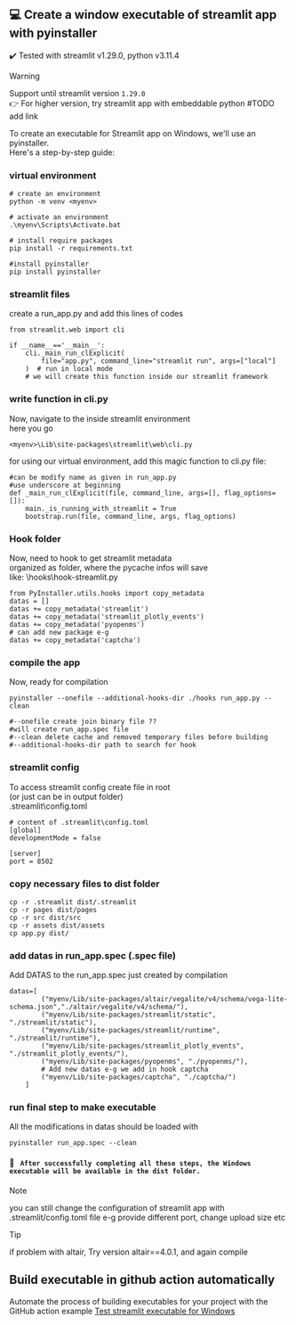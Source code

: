 ## 💻 Create a window executable of streamlit app with pyinstaller
:heavy_check_mark: 
Tested with streamlit v1.29.0, python v3.11.4</br>

> [!WARNING]
Support until streamlit version `1.29.0` </br>
:point_right: For higher version, try streamlit app with embeddable python #TODO add link 

To create an executable for Streamlit app on Windows, we'll use an pyinstaller.</br>
Here's a step-by-step guide:

### virtual environment 

``` 
# create an environment
python -m venv <myenv>

# activate an environment
.\myenv\Scripts\Activate.bat 

# install require packages
pip install -r requirements.txt

#install pyinstaller
pip install pyinstaller
```

### streamlit files

create a run_app.py and add this lines of codes<br />
```
from streamlit.web import cli

if __name__=='__main__':
    cli._main_run_clExplicit(
        file="app.py", command_line="streamlit run", args=["local"]
    )  # run in local mode
    # we will create this function inside our streamlit framework

```

### write function in cli.py

Now, navigate to the inside streamlit environment <br />
here you go<br />
```
<myenv>\Lib\site-packages\streamlit\web\cli.py
```
for using our virtual environment, add this magic function to cli.py file: <br />
```
#can be modify name as given in run_app.py
#use underscore at beginning 
def _main_run_clExplicit(file, command_line, args=[], flag_options=[]):
    main._is_running_with_streamlit = True
    bootstrap.run(file, command_line, args, flag_options)
```

### Hook folder
Now, need to hook to get streamlit metadata<br />
organized as folder, where the pycache infos will save<br />
like: \hooks\hook-streamlit.py<br />

```
from PyInstaller.utils.hooks import copy_metadata
datas = []
datas += copy_metadata('streamlit')
datas += copy_metadata('streamlit_plotly_events')
datas += copy_metadata('pyopenms')
# can add new package e-g
datas += copy_metadata('captcha')
```

### compile the app 
Now, ready for compilation
```
pyinstaller --onefile --additional-hooks-dir ./hooks run_app.py --clean

#--onefile create join binary file ??
#will create run_app.spec file
#--clean delete cache and removed temporary files before building
#--additional-hooks-dir path to search for hook 
```

### streamlit config
To access  streamlit config create file in root <br />
(or just can be in output folder)<br />
.streamlit\config.toml<br />

```
# content of .streamlit\config.toml
[global]
developmentMode = false

[server]
port = 8502
``` 

### copy necessary files to dist folder
```
cp -r .streamlit dist/.streamlit
cp -r pages dist/pages
cp -r src dist/src
cp -r assets dist/assets
cp app.py dist/

``` 


### add datas in run_app.spec (.spec file)
Add DATAS to the run_app.spec just created by compilation<br />
```
datas=[
        ("myenv/Lib/site-packages/altair/vegalite/v4/schema/vega-lite-schema.json","./altair/vegalite/v4/schema/"),
        ("myenv/Lib/site-packages/streamlit/static", "./streamlit/static"),
        ("myenv/Lib/site-packages/streamlit/runtime", "./streamlit/runtime"),
        ("myenv/Lib/site-packages/streamlit_plotly_events", "./streamlit_plotly_events/"),
        ("myenv/Lib/site-packages/pyopenms", "./pyopenms/"),
        # Add new datas e-g we add in hook captcha
        ("myenv/Lib/site-packages/captcha", "./captcha/")
    ]
```    
### run final step to make executable
All the modifications in datas should be loaded with <br />
```
pyinstaller run_app.spec --clean
```
#### 🚀 <code> After successfully completing all these steps, the Windows executable will be available in the dist folder.</code>

> [!NOTE]
you can still change the configuration of streamlit app with .streamlit/config.toml file e-g provide different port, change upload size etc

> [!TIP]
> if problem with altair, Try version altair==4.0.1, and again compile

## Build executable in github action automatically
Automate the process of building executables for your project with the GitHub action example [Test streamlit executable for Windows](https://github.com/Arslan-Siraj/streamlit-template/blob/main/.github/workflows/test_streamlit_app.yaml)
</br>
